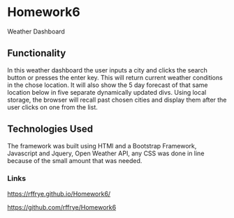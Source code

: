 # Homework6
Weather Dashboard

## Functionality 

In this weather dashboard the user inputs a city and clicks the search button or presses the enter key.  This will return current weather conditions in the chose location.  It will also show the 5 day forecast of that same location below in five separate dynamically updated divs.  Using local storage, the browser will recall past chosen cities and display them after the user clicks on one from the list.  

## Technologies Used

The framework was built using HTMl and a Bootstrap Framework, Javascript and Jquery,  Open Weather API,  any CSS was done in line because of the small amount that was needed.

### Links 

https://rffrye.github.io/Homework6/

https://github.com/rffrye/Homework6

